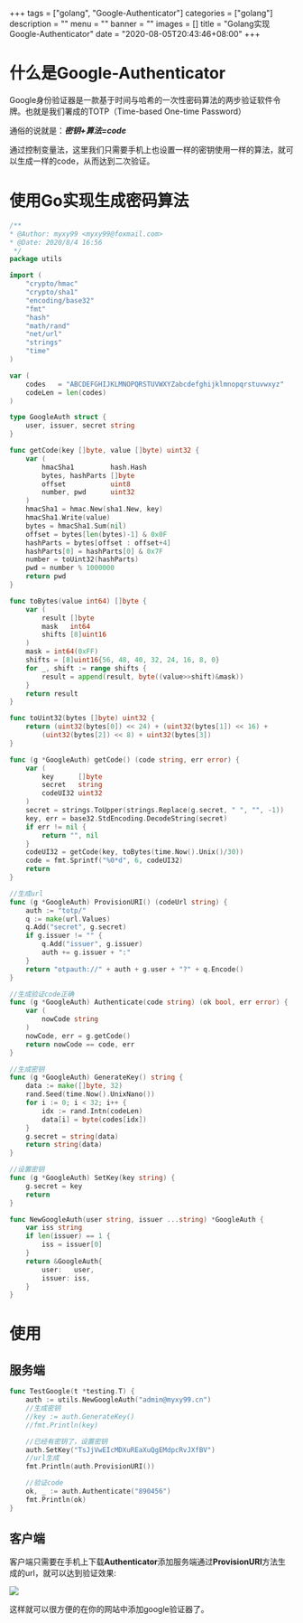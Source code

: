 +++
tags = ["golang", "Google-Authenticator"]
categories = ["golang"]
description = ""
menu = ""
banner = ""
images = []
title = "Golang实现Google-Authenticator"
date = "2020-08-05T20:43:46+08:00"
+++


# 什么是Google-Authenticator

Google身份验证器是一款基于时间与哈希的一次性密码算法的两步验证软件令牌。也就是我们署成的TOTP（Time-based One-time Password）

通俗的说就是：***密钥+算法=code***

通过控制变量法，这里我们只需要手机上也设置一样的密钥使用一样的算法，就可以生成一样的code，从而达到二次验证。

# 使用Go实现生成密码算法

```go
/**
* @Author: myxy99 <myxy99@foxmail.com>
* @Date: 2020/8/4 16:56
 */
package utils

import (
	"crypto/hmac"
	"crypto/sha1"
	"encoding/base32"
	"fmt"
	"hash"
	"math/rand"
	"net/url"
	"strings"
	"time"
)

var (
	codes   = "ABCDEFGHIJKLMNOPQRSTUVWXYZabcdefghijklmnopqrstuvwxyz"
	codeLen = len(codes)
)

type GoogleAuth struct {
	user, issuer, secret string
}

func getCode(key []byte, value []byte) uint32 {
	var (
		hmacSha1         hash.Hash
		bytes, hashParts []byte
		offset           uint8
		number, pwd      uint32
	)
	hmacSha1 = hmac.New(sha1.New, key)
	hmacSha1.Write(value)
	bytes = hmacSha1.Sum(nil)
	offset = bytes[len(bytes)-1] & 0x0F
	hashParts = bytes[offset : offset+4]
	hashParts[0] = hashParts[0] & 0x7F
	number = toUint32(hashParts)
	pwd = number % 1000000
	return pwd
}

func toBytes(value int64) []byte {
	var (
		result []byte
		mask   int64
		shifts [8]uint16
	)
	mask = int64(0xFF)
	shifts = [8]uint16{56, 48, 40, 32, 24, 16, 8, 0}
	for _, shift := range shifts {
		result = append(result, byte((value>>shift)&mask))
	}
	return result
}

func toUint32(bytes []byte) uint32 {
	return (uint32(bytes[0]) << 24) + (uint32(bytes[1]) << 16) +
		(uint32(bytes[2]) << 8) + uint32(bytes[3])
}

func (g *GoogleAuth) getCode() (code string, err error) {
	var (
		key      []byte
		secret   string
		codeUI32 uint32
	)
	secret = strings.ToUpper(strings.Replace(g.secret, " ", "", -1))
	key, err = base32.StdEncoding.DecodeString(secret)
	if err != nil {
		return "", nil
	}
	codeUI32 = getCode(key, toBytes(time.Now().Unix()/30))
	code = fmt.Sprintf("%0*d", 6, codeUI32)
	return
}

//生成url
func (g *GoogleAuth) ProvisionURI() (codeUrl string) {
	auth := "totp/"
	q := make(url.Values)
	q.Add("secret", g.secret)
	if g.issuer != "" {
		q.Add("issuer", g.issuer)
		auth += g.issuer + ":"
	}
	return "otpauth://" + auth + g.user + "?" + q.Encode()
}

//生成验证code正确
func (g *GoogleAuth) Authenticate(code string) (ok bool, err error) {
	var (
		nowCode string
	)
	nowCode, err = g.getCode()
	return nowCode == code, err
}

//生成密钥
func (g *GoogleAuth) GenerateKey() string {
	data := make([]byte, 32)
	rand.Seed(time.Now().UnixNano())
	for i := 0; i < 32; i++ {
		idx := rand.Intn(codeLen)
		data[i] = byte(codes[idx])
	}
	g.secret = string(data)
	return string(data)
}

//设置密钥
func (g *GoogleAuth) SetKey(key string) {
	g.secret = key
	return
}

func NewGoogleAuth(user string, issuer ...string) *GoogleAuth {
	var iss string
	if len(issuer) == 1 {
		iss = issuer[0]
	}
	return &GoogleAuth{
		user:   user,
		issuer: iss,
	}
}

```

# 使用

## 服务端

```go
func TestGoogle(t *testing.T) {
	auth := utils.NewGoogleAuth("admin@myxy99.cn")
	//生成密钥
	//key := auth.GenerateKey()
	//fmt.Println(key)

	//已经有密钥了，设置密钥
	auth.SetKey("TsJjVwEIcMDXuREaXuQgEMdpcRvJXfBV")
	//url生成
	fmt.Println(auth.ProvisionURI())

	//验证code
	ok, _ := auth.Authenticate("890456")
	fmt.Println(ok)
}

```

## 客户端

客户端只需要在手机上下载**Authenticator**添加服务端通过**ProvisionURI**方法生成的url，就可以达到验证效果:

![](https://gitee.com/coder2m/pic/raw/master/img/blog/2020/08/05/IMG_0610.PNG)


这样就可以很方便的在你的网站中添加google验证器了。